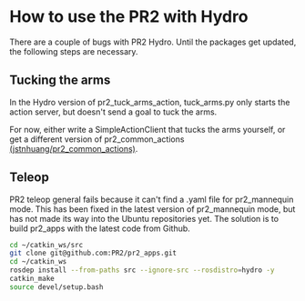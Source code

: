 # How to use the PR2 with Hydro

There are a couple of bugs with PR2 Hydro. Until the packages get updated, the following steps are necessary.

## Tucking the arms
In the Hydro version of pr2_tuck_arms_action, tuck_arms.py only starts the action server, but doesn't send a goal to tuck the arms.

For now, either write a SimpleActionClient that tucks the arms yourself, or get a different version of pr2_common_actions [(jstnhuang/pr2_common_actions)](https://github.com/jstnhuang/pr2_common_actions).

## Teleop
PR2 teleop general fails because it can't find a .yaml file for pr2_mannequin mode. This has been fixed in the latest version of pr2_mannequin mode, but has not made its way into the Ubuntu repositories yet. The solution is to build pr2_apps with the latest code from Github.

```bash
cd ~/catkin_ws/src
git clone git@github.com:PR2/pr2_apps.git
cd ~/catkin_ws
rosdep install --from-paths src --ignore-src --rosdistro=hydro -y
catkin_make
source devel/setup.bash
```
